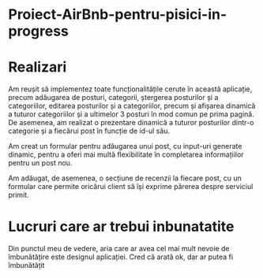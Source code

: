 # Proiect-AirBnb-pentru-pisici-in-progress


# Realizari

Am reușit să implementez toate funcționalitățile cerute în această aplicație, precum adăugarea de posturi, categorii, ștergerea posturilor și a categoriilor, editarea posturilor și a categoriilor, precum și afișarea dinamică a tuturor categoriilor și a ultimelor 3 posturi în mod comun pe prima pagină. De asemenea, am realizat o prezentare dinamică a tuturor posturilor dintr-o categorie și a fiecărui post în funcție de id-ul său. 

Am creat un formular pentru adăugarea unui post, cu input-uri generate dinamic, pentru a oferi mai multă flexibilitate în completarea informațiilor pentru un post nou.

Am adăugat, de asemenea, o secțiune de recenzii la fiecare post, cu un formular care permite oricărui client să își exprime părerea despre serviciul primit.


# Lucruri care ar trebui inbunatatite

Din punctul meu de vedere, aria care ar avea cel mai mult nevoie de îmbunătățire este designul aplicației. Cred că arată ok, dar ar putea fi îmbunătățit
